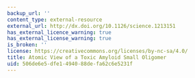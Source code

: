 ```yaml
---
backup_url: ''
content_type: external-resource
external_url: http://dx.doi.org/10.1126/science.1213151
has_external_licence_warning: true
has_external_license_warning: true
is_broken: ''
license: https://creativecommons.org/licenses/by-nc-sa/4.0/
title: Atomic View of a Toxic Amyloid Small Oligomer
uid: 506de6e5-dfe1-4940-88de-fa62c6e5231f
---
```

